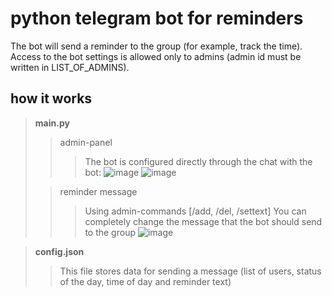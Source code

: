 # python telegram bot for reminders
The bot will send a reminder to the group (for example, track the time).  
Access to the bot settings is allowed only to admins (admin id must be written in LIST_OF_ADMINS).
## how it works

> **main.py**
> > admin-panel
> > > The bot is configured directly through the chat with the bot:
> > > ![image](https://user-images.githubusercontent.com/93093228/163984995-43251a61-a3d7-4270-bd0b-fed0375e3bf1.png)
> > > ![image](https://user-images.githubusercontent.com/93093228/163985157-695e2c21-1d5f-40b7-b281-db58e0323a41.png)
>
> > reminder message  
> > > Using admin-commands [/add, /del, /settext]
> > > You can completely change the message that the bot should send to the group
> > > ![image](https://user-images.githubusercontent.com/93093228/163987018-3269ea16-7eae-4f34-911f-0c02b3a645b7.png)

> **config.json**
> > This file stores data for sending a message (list of users, status of the day, time of day and reminder text)
